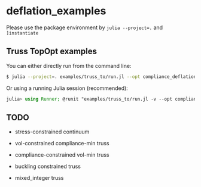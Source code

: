 # deflation_examples

Please use the package environment by `julia --project=.` and `]instantiate`

## Truss TopOpt examples

You can either directly run from the command line: 
```bash
$ julia --project=. examples/truss_to/run.jl --opt compliance_deflation -v
```

Or using a running Julia session (recommended): 
```julia
julia> using Runner; @runit "examples/truss_to/run.jl -v --opt compliance_deflation"
```

## TODO
- stress-constrained continuum

- vol-constrained compliance-min truss
- compliance-constrained vol-min truss
- buckling constrained truss
- mixed_integer truss